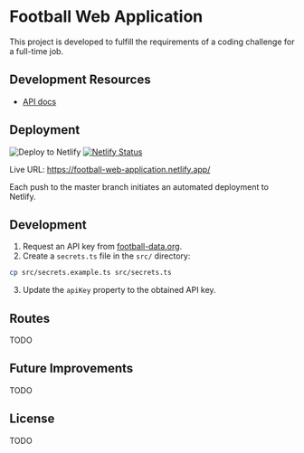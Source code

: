 # Football Web Application

This project is developed to fulfill the requirements of a coding challenge for a full-time job.

## Development Resources
- [API docs](https://www.football-data.org/documentation/api)

## Deployment

![Deploy to Netlify](https://github.com/gomorizsolt/angular-football-web-application/workflows/Deploy%20to%20Netlify/badge.svg) [![Netlify Status](https://api.netlify.com/api/v1/badges/0e5094be-5fe4-4fd3-be7a-7c647f71a82a/deploy-status)](https://app.netlify.com/sites/competent-sammet-ef70a6/deploys)

Live URL: https://football-web-application.netlify.app/

Each push to the master branch initiates an automated deployment to Netlify.

## Development

1. Request an API key from [football-data.org](https://www.football-data.org/).
2. Create a `secrets.ts` file in the `src/` directory:

```sh
cp src/secrets.example.ts src/secrets.ts
```

3. Update the `apiKey` property to the obtained API key.

## Routes

TODO

## Future Improvements

TODO

## License

TODO
